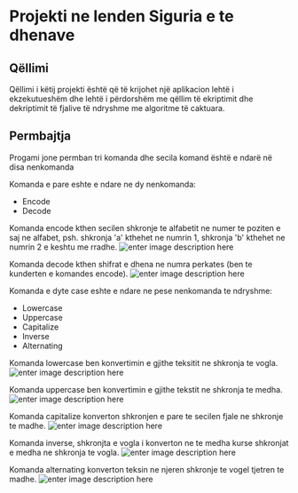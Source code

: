 # **Projekti ne lenden Siguria e te dhenave**



## Qëllimi
Qëllimi i këtij projekti është që të krijohet një aplikacion lehtë i ekzekutueshëm dhe lehtë i përdorshëm me qëllim të ekriptimit dhe dekriptimit të fjalive të ndryshme me algoritme të caktuara.

## Permbajtja
Progami jone permban tri komanda dhe secila komand është e ndarë në disa nenkomanda

Komanda e pare eshte e ndare ne dy nenkomanda:
 - Encode
 - Decode

Komanda encode kthen secilen shkronje te alfabetit ne numer te poziten e saj ne alfabet, psh. shkronja 'a' kthehet ne numrin 1, shkronja 'b' kthehet ne numrin 2 e keshtu me rradhe. 
![enter image description here](https://images2.imagebam.com/56/f1/38/5458a01337454742.jpg)

Komanda decode kthen shifrat e dhena ne numra perkates (ben te kunderten e komandes encode). 
![enter image description here](https://images2.imagebam.com/7d/69/4c/0089471337454743.jpg)

Komanda e dyte case eshte e ndare ne pese nenkomanda te ndryshme:
 - Lowercase
 - Uppercase
 - Capitalize
 - Inverse
 - Alternating

Komanda lowercase ben konvertimin e gjithe teksitit ne shkronja te vogla. 
![enter image description here](https://images2.imagebam.com/2f/e9/88/0bb36b1337455786.jpg)

Komanda uppercase ben konvertimin e gjithe tekstit ne shkronja te medha.
![enter image description here](https://images2.imagebam.com/50/a2/df/7024001337455789.jpg)

Komanda capitalize konverton shkronjen e pare te secilen fjale ne shkronje te madhe. 
![enter image description here](https://images2.imagebam.com/57/d4/68/62562d1337455795.jpg)

Komanda inverse, shkronjta e vogla i konverton ne te medha kurse shkronjat e medha ne shkronja te vogla.
![enter image description here](https://images2.imagebam.com/92/86/32/d6ade41337455792.jpg)

Komanda alternating konverton teksin ne njeren shkronje te vogel tjetren te madhe.
![enter image description here](https://images2.imagebam.com/2a/c8/6d/05ae6e1337455793.jpg)


